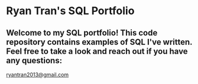 # Ryan Tran's SQL Portfolio

## Welcome to my SQL portfolio! This code repository contains examples of SQL I've written. Feel free to take a look and reach out if you have any questions: 
ryantran2013@gmail.com
